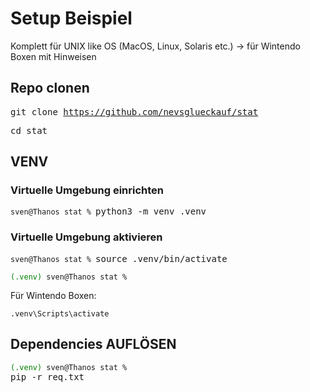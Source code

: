 # Setup Beispiel 

Komplett für  UNIX like OS (MacOS, Linux, Solaris etc.) -> für Wintendo Boxen mit Hinweisen

## Repo clonen

<kbd>git clone https://github.com/nevsglueckauf/stat </kbd>

<kbd>cd stat</kbd>



## VENV

### Virtuelle Umgebung einrichten
<code>sven@Thanos stat % </code><kbd>python3 -m venv .venv</kbd>

### Virtuelle Umgebung aktivieren
<code>sven@Thanos stat % </code><kbd>source .venv/bin/activate</kbd>

<code><span style="color:green">(.venv)</span> sven@Thanos stat % </code>

Für Wintendo Boxen:

```PS
.venv\Scripts\activate
```

## Dependencies AUFLÖSEN

<code><span style="color:green">(.venv)</span> sven@Thanos stat % </code><kbd>pip -r req.txt</kbd>

 
